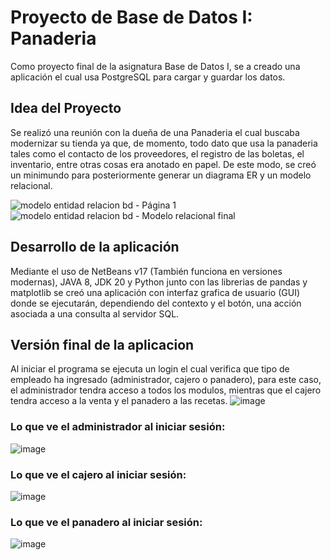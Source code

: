 # Proyecto de Base de Datos I: Panaderia
 
Como proyecto final de la asignatura Base de Datos I, se a creado una aplicación el cual usa PostgreSQL para cargar y guardar los datos.

## Idea del Proyecto

Se realizó una reunión con la dueña de una Panaderia el cual buscaba modernizar su tienda ya que, de momento, todo dato que usa la panaderia tales como el contacto de los proveedores, el registro de las boletas, el inventario, entre otras cosas era anotado en papel. De este modo, se creó un minimundo para posteriormente generar un diagrama ER y un modelo relacional.

![modelo entidad relacion bd - Página 1](https://github.com/DylanQuiroga/Proyecto-BD-Panaderia/assets/88744341/38727533-f7e5-4a86-8518-e09f610ac08b)
![modelo entidad relacion bd - Modelo relacional final](https://github.com/DylanQuiroga/Proyecto-BD-Panaderia/assets/88744341/5750d647-44aa-4a42-bde9-59e6eff0c96d)

## Desarrollo de la aplicación

Mediante el uso de NetBeans v17 (También funciona en versiones modernas), JAVA 8, JDK 20 y Python junto con las librerias de pandas y matplotlib se creó una aplicación con interfaz grafica de usuario (GUI) donde se ejecutarán, dependiendo del contexto y el botón, una acción asociada a una consulta al servidor SQL.

## Versión final de la aplicacion

Al iniciar el programa se ejecuta un login el cual verifica que tipo de empleado ha ingresado (administrador, cajero o panadero), para este caso, el administrador tendra acceso a todos los modulos, mientras que el cajero tendra acceso a la venta y el panadero a las recetas.
![image](https://github.com/DylanQuiroga/Proyecto-BD-Panaderia/assets/88744341/fd59f671-7888-44fe-ba09-b36b9c044d2d)

### Lo que ve el administrador al iniciar sesión:
![image](https://github.com/DylanQuiroga/Proyecto-BD-Panaderia/assets/88744341/3f679bde-4db1-4ae1-9383-dbdcced9bf8f)

### Lo que ve el cajero al iniciar sesión:
![image](https://github.com/DylanQuiroga/Proyecto-BD-Panaderia/assets/88744341/5a36586b-b945-4e94-9338-903488ccad4a)

### Lo que ve el panadero al iniciar sesión:
![image](https://github.com/DylanQuiroga/Proyecto-BD-Panaderia/assets/88744341/b647267c-24ce-4b7a-ae4c-1a48d300a3db)


